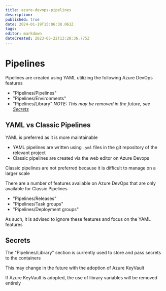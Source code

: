 ```yaml
---
title: azure-devops-pipelines
description: 
published: true
date: 2024-01-19T15:06:38.061Z
tags: 
editor: markdown
dateCreated: 2023-05-22T13:28:36.775Z
---
```


# Pipelines

Pipelines are created using YAML utilizing the following Azure DevOps features

- "Pipelines/Pipelines"
- "Pipelines/Environments"
- "Pipelines/Library" *NOTE: This may be removed in the future, see [Secrets](#secrets)*

## YAML vs Classic Pipelines

YAML is preferred as it is more maintainable

- YAML pipelines are written using `.yml` files in the git repository of the relevant project
- Classic pipelines are created via the web editor on Azure Devops

Classic pipelines are not preferred because it is difficult to manage on a larger scale

There are a number of features available on Azure DevOps that are only available for Classic Pipelines

- "Pipelines/Releases"
- "Pipelines/Task groups"
- "Pipelines/Deployment groups"

As such, it is advised to ignore these features and focus on the YAML features

## Secrets

The "Pipelines/Library" section is currently used to store and pass secrets to the containers

This may change in the future with the adoption of Azure KeyVault

If Azure KeyVault is adopted, the use of library variables will be removed entirely

